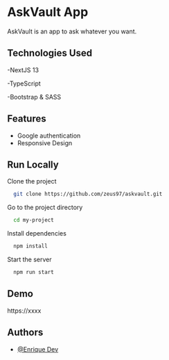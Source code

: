# AskVault App

AskVault is an app to ask whatever you want.


## Technologies Used

-NextJS 13

-TypeScript

-Bootstrap & SASS


## Features

- Google authentication
- Responsive Design


## Run Locally

Clone the project

```bash
  git clone https://github.com/zeus97/askvault.git
```

Go to the project directory

```bash
  cd my-project
```

Install dependencies

```bash
  npm install
```

Start the server

```bash
  npm run start
```


## Demo

https://xxxx


## Authors

- [@Enrique Dev](https://github.com/zeus97)
